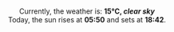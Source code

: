 <p  align="center"><br/>Currently, the weather is: <b> 15°C, <i>clear sky</i></b></br>Today, the sun rises at <b>05:50</b> and sets at <b>18:42</b>.</p>
